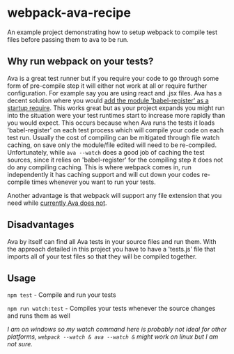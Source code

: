 # webpack-ava-recipe
An example project demonstrating how to setup webpack to compile test files before passing them to ava to be run.

## Why run webpack on your tests?
Ava is a great test runner but if you require your code to go through some form of pre-compile step it will either not work at all or require further configuration. For example say you are using react and .jsx files. Ava has a decent solution where you would [add the module 'babel-register' as a startup require](https://github.com/avajs/ava/blob/master/docs/recipes/babelrc.md). This works great but as your project expands you might run into the situation were your test runtimes start to increase more rapidly than you would expect. This occurs because when Ava runs the tests it loads 'babel-register' on each test process which will compile your code on each test run. Usually the cost of compiling can be mitigated through file watch caching, on save only the module/file edited will need to be re-compiled. Unfortunately, while `ava --watch` does a good job of caching the test sources, since it relies on 'babel-register' for the compiling step it does not do any compiling caching. This is where webpack comes in, run independently it has caching support and will cut down your codes re-compile times whenever you want to run your tests.

Another advantage is that webpack will support any file extension that you need while [currently Ava does not](https://github.com/avajs/ava/issues/631).

## Disadvantages
Ava by itself can find all Ava tests in your source files and run them. With the approach detailed in this project you have to have a 'tests.js' file that imports all of your test files so that they will be compiled together.

## Usage
`npm test` - Compile and run your tests

`npm run watch:test` - Compiles your tests whenever the source changes and runs them as well

*I am on windows so my watch command here is probably not ideal for other platforms, `webpack --watch & ava --watch &` might work on linux but I am not sure.*
